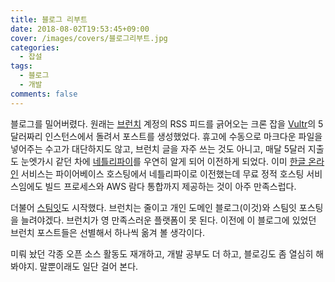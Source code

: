 ```yaml
---
title: 블로그 리부트
date: 2018-08-02T19:53:45+09:00
cover: /images/covers/블로그리부트.jpg
categories:
  - 잡설
tags: 
  - 블로그
  - 개발
comments: false
---
```


 블로그를 밀어버렸다. 원래는 [브런치](https://brunch.co.kr/@@tcN) 계정의 RSS 피드를 긁어오는 크론 잡을 [Vultr](https://www.vultr.com/)의 5달러짜리 인스턴스에서 돌려서 포스트를 생성했었다. 휴고에 수동으로 마크다운 파일을 넣어주는 수고가 대단하지도 않고, 브런치 글을 자주 쓰는 것도 아니고, 매달 5달러 지출도 눈엣가시 같던 차에 [네틀리파이](https://www.netlify.com/)를 우연히 알게 되어 이전하게 되었다. 이미 [한글 온라인](https://hangul.online/) 서비스는 파이어베이스 호스팅에서 네틀리파이로 이전했는데 무료 정적 호스팅 서비스임에도 빌드 프로세스와 AWS 람다 통합까지 제공하는 것이 아주 만족스럽다.

 더불어 [스팀잇](https://steemit.com/@wooseop)도 시작했다. 브런치는 줄이고 개인 도메인 블로그(이것)와 스팀잇 포스팅을 늘려야겠다. 브런치가 영 만족스러운 플랫폼이 못 된다. 이전에 이 블로그에 있었던 브런치 포스트들은 선별해서 하나씩 옮겨 볼 생각이다.

 미뤄 놨던 각종 오픈 소스 활동도 재개하고, 개발 공부도 더 하고, 블로깅도 좀 열심히 해봐야지. 말뿐이래도 일단 걸어 본다.

